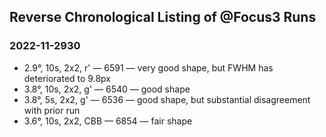 ## Reverse Chronological Listing of @Focus3 Runs

### 2022-11-2930

* 2.9&deg;, 10s, 2x2, r' &mdash; 6591 &mdash; very good shape, but FWHM has deteriorated to 9.8px
* 3.8&deg;, 10s, 2x2, g' &mdash; 6540 &mdash; good shape
* 3.8&deg;, 5s, 2x2, g' &mdash; 6536 &mdash; good shape, but substantial disagreement with prior run
* 3.6&deg;, 10s, 2x2, CBB &mdash; 6854 &mdash; fair shape
